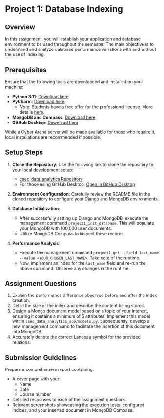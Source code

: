 # Project 1: Database Indexing

## Overview

In this assignment, you will establish your application and database environment to be used throughout the semester. 
The main objective is to understand and analyze database performance variations with and without the use of indexing.

## Prerequisites
Ensure that the following tools are downloaded and installed on your machine:

- **Python 3.11**: [Download here](https://www.python.org/downloads/)
- **PyCharm**: [Download here](https://www.jetbrains.com/pycharm/)
  - *Note*: Students have a free offer for the professional license. More details [here](https://www.jetbrains.com/pycharm/buy/?var=1#students).
- **MongoDB and Compass**: [Download here](https://www.mongodb.com/try/download/community)
- **GitHub Desktop**: [Download here](https://desktop.github.com/)

While a Cyber Arena server will be made available for those who require it, local installations are recommended if 
possible.

## Setup Steps

1. **Clone the Repository**: Use the following link to clone the repository to your local development setup:
   - [csec_data_analytics Repository](https://github.com/pdhuff/csec_data_analytics.git)
   - For those using GitHub Desktop: [Open in GitHub Desktop](x-github-client://openRepo/https://github.com/pdhuff/csec_data_analytics)

2. **Environment Configuration**: Carefully review the README file in the cloned repository to configure your Django 
and MongoDB environments.

3. **Database Initialization**:
   - After successfully setting up Django and MongoDB, execute the management command `project1_init_database`. This will populate your MongoDB with 100,000 user documents.
   - Utilize MongoDB Compass to inspect these records.

4. **Performance Analysis**:
   - Execute the management command `project1_get --field last_name --value <YOUR_CHOSEN_LAST_NAME>`. Take note of the runtime.
   - Now, implement an index for the `last_name` field and re-run the above command. Observe any changes in the runtime.

## Assignment Questions

1. Explain the performance difference observed before and after the index creation.
2. Detail the size of the index and describe the content being stored.
3. Design a Mongo document model based on a topic of your interest, ensuring it contains a minimum of 5 attributes. 
Implement this model within `csec_data_analytics_app/models.py`. Subsequently, develop a new management command to 
facilitate the insertion of this document into MongoDB.
4. Accurately denote the correct Landeau symbol for the provided relations.

## Submission Guidelines

Prepare a comprehensive report containing:

- A cover page with your:
  - Name
  - Date
  - Course number
- Detailed responses to each of the assignment questions.
- Relevant screenshots showcasing the execution tests, configured indices, and your inserted document in MongoDB Compass.
